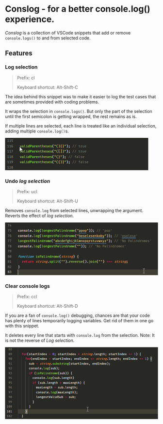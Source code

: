 # Conslog - for a better console.log() experience.

_Conslog_ is a collection of VSCode snippets that add or remove `console.logs()` to and from selected code. 

## Features

### Log selection

> Prefix: cl
>
> Keyboard shortcut: Alt-Shift-C

The idea behind this snippet was to make it easier to log the test cases that are sometimes provided with coding problems.

It wraps the selection in `console.logs()`. But only the part of the selection until the first semicolon is getting wrapped, the rest remains as is. 

If multiple lines are selected, each line is treated like an individual selection, adding multiple `console.log()`s.

![GIF animation showing Conslog at work](https://github.com/mrchrmn/conslog/blob/main/images/conslog11.gif?raw=true)

### Undo _log selection_

> Prefix: ucl
>
> Keyboard shortcut: Alt-Shift-U

Removes `console.log` from selected lines, unwrapping the argument. Reverts the effect of _log selection_.

![GIF animation showing Conslog at work](https://github.com/mrchrmn/conslog/blob/main/images/conslog13.gif?raw=true)

### Clear console logs

> Prefix: ccl
>
> Keyboard shortcut: Alt-Shift-D

If you are a fan of `console.log()` debugging, chances are that your code has plenty of lines temporarily logging variables. Get rid of them in one go with this snippet. 

It deletes every line that starts with `console.log` from the selection. Note: It is not the reverse of _Log selection_.

![GIF animation showing Conslog at work](https://github.com/mrchrmn/conslog/blob/main/images/conslog12.gif?raw=true)